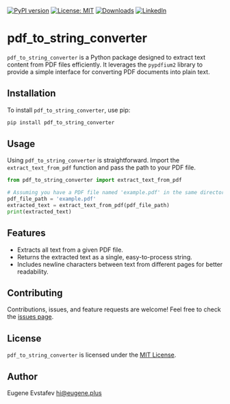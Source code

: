 [![PyPI version](https://badge.fury.io/py/pdf_to_string_converter.svg)](https://badge.fury.io/py/pdf_to_string_converter)
[![License: MIT](https://img.shields.io/badge/License-MIT-green.svg)](https://opensource.org/licenses/MIT)
[![Downloads](https://static.pepy.tech/badge/pdf_to_string_converter)](https://pepy.tech/project/pdf_to_string_converter)
[![LinkedIn](https://img.shields.io/badge/LinkedIn-blue)](https://www.linkedin.com/in/eugene-evstafev-716669181/)

# pdf_to_string_converter

`pdf_to_string_converter` is a Python package designed to extract text content from PDF files efficiently. It leverages the `pypdfium2` library to provide a simple interface for converting PDF documents into plain text.

## Installation

To install `pdf_to_string_converter`, use pip:

```bash
pip install pdf_to_string_converter
```

## Usage

Using `pdf_to_string_converter` is straightforward. Import the `extract_text_from_pdf` function and pass the path to your PDF file.

```python
from pdf_to_string_converter import extract_text_from_pdf

# Assuming you have a PDF file named 'example.pdf' in the same directory
pdf_file_path = 'example.pdf'
extracted_text = extract_text_from_pdf(pdf_file_path)
print(extracted_text)
```

## Features

- Extracts all text from a given PDF file.
- Returns the extracted text as a single, easy-to-process string.
- Includes newline characters between text from different pages for better readability.

## Contributing

Contributions, issues, and feature requests are welcome! Feel free to check the [issues page](https://github.com/chigwell/pdf_to_string_converter/issues).

## License

`pdf_to_string_converter` is licensed under the [MIT License](https://choosealicense.com/licenses/mit/).

## Author

Eugene Evstafev <hi@eugene.plus>